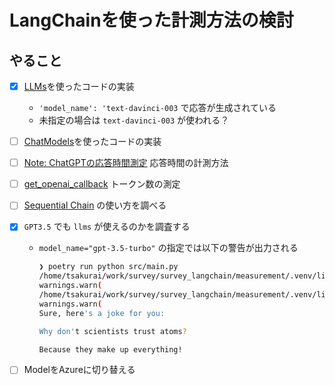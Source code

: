 # LangChainを使った計測方法の検討

## やること

- [x] [LLMs](https://python.langchain.com/docs/modules/model_io/models/llms/)を使ったコードの実装
    - `'model_name': 'text-davinci-003` で応答が生成されている
    - 未指定の場合は `text-davinci-003` が使われる？
- [ ] [ChatModels](https://python.langchain.com/docs/modules/model_io/models/chat/)を使ったコードの実装
- [ ] [Note: ChatGPTの応答時間測定](https://note.com/bbz662bbz/n/n9dfc87691818) 応答時間の計測方法
- [ ] [get_openai_callback](https://python.langchain.com/docs/modules/callbacks/token_counting) トークン数の測定
- [ ] [Sequential Chain](https://python.langchain.com/docs/modules/chains/foundational/sequential_chains) の使い方を調べる
- [x] `GPT3.5` でも `llms` が使えるのかを調査する
    - `model_name="gpt-3.5-turbo"` の指定では以下の警告が出力される

        ```bash
        ❯ poetry run python src/main.py
        /home/tsakurai/work/survey/survey_langchain/measurement/.venv/lib/python3.10/site-packages/langchain/llms/openai.py:216: UserWarning: You are trying to use a chat model. This way of initializing it is no longer supported. Instead, please use: `from langchain.chat_models import ChatOpenAI`
        warnings.warn(
        /home/tsakurai/work/survey/survey_langchain/measurement/.venv/lib/python3.10/site-packages/langchain/llms/openai.py:811: UserWarning: You are trying to use a chat model. This way of initializing it is no longer supported. Instead, please use: `from langchain.chat_models import ChatOpenAI`
        warnings.warn(
        Sure, here's a joke for you:

        Why don't scientists trust atoms? 

        Because they make up everything! 
        ```

- [ ] ModelをAzureに切り替える
